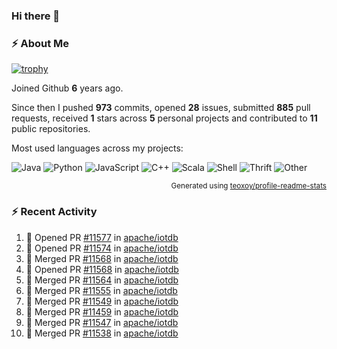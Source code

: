 ### Hi there 👋

### :zap: About Me

[![trophy](https://github-profile-trophy.vercel.app/?username=HTHou&theme=onedark)](https://github.com/ryo-ma/github-profile-trophy)
   
Joined Github **6** years ago.

Since then I pushed **973** commits, opened **28** issues, submitted **885** pull requests, received **1** stars across **5** personal projects and contributed to **11** public repositories.

Most used languages across my projects:

![Java](https://img.shields.io/static/v1?style=flat-square&label=%E2%A0%80&color=555&labelColor=%23b07219&message=Java%EF%B8%B195.4%25)
![Python](https://img.shields.io/static/v1?style=flat-square&label=%E2%A0%80&color=555&labelColor=%233572A5&message=Python%EF%B8%B11.2%25)
![JavaScript](https://img.shields.io/static/v1?style=flat-square&label=%E2%A0%80&color=555&labelColor=%23f1e05a&message=JavaScript%EF%B8%B10.7%25)
![C++](https://img.shields.io/static/v1?style=flat-square&label=%E2%A0%80&color=555&labelColor=%23f34b7d&message=C%2B%2B%EF%B8%B10.5%25)
![Scala](https://img.shields.io/static/v1?style=flat-square&label=%E2%A0%80&color=555&labelColor=%23c22d40&message=Scala%EF%B8%B10.4%25)
![Shell](https://img.shields.io/static/v1?style=flat-square&label=%E2%A0%80&color=555&labelColor=%2389e051&message=Shell%EF%B8%B10.3%25)
![Thrift](https://img.shields.io/static/v1?style=flat-square&label=%E2%A0%80&color=555&labelColor=%23D12127&message=Thrift%EF%B8%B10.3%25)
![Other](https://img.shields.io/static/v1?style=flat-square&label=%E2%A0%80&color=555&labelColor=%23ededed&message=Other%EF%B8%B10.8%25)

<p align="right"><sub>Generated using <a href="https://github.com/marketplace/actions/profile-readme-stats">teoxoy/profile-readme-stats</a></sub></p>


<!--![](https://github.com/HTHou/HTHou/blob/output/github-contribution-grid-snake.svg)-->

<!--![Haonan Hou's github stats](https://github-readme-stats.vercel.app/api?username=HTHou&count_private=true&show_icons=true&theme=onedark)-->

<!--![Haonan Hou's wakatime stats](https://github-readme-stats.vercel.app/api/wakatime?username=HTHou&layout=compact&theme=onedark)-->

<!--![Top Langs](https://github-readme-stats.vercel.app/api/top-langs/?username=HTHou&theme=onedark&layout=compact)-->

### :zap: Recent Activity
<!--START_SECTION:activity-->
1. 💪 Opened PR [#11577](https://github.com/apache/iotdb/pull/11577) in [apache/iotdb](https://github.com/apache/iotdb)
2. 💪 Opened PR [#11574](https://github.com/apache/iotdb/pull/11574) in [apache/iotdb](https://github.com/apache/iotdb)
3. 🎉 Merged PR [#11568](https://github.com/apache/iotdb/pull/11568) in [apache/iotdb](https://github.com/apache/iotdb)
4. 💪 Opened PR [#11568](https://github.com/apache/iotdb/pull/11568) in [apache/iotdb](https://github.com/apache/iotdb)
5. 🎉 Merged PR [#11564](https://github.com/apache/iotdb/pull/11564) in [apache/iotdb](https://github.com/apache/iotdb)
6. 🎉 Merged PR [#11555](https://github.com/apache/iotdb/pull/11555) in [apache/iotdb](https://github.com/apache/iotdb)
7. 🎉 Merged PR [#11549](https://github.com/apache/iotdb/pull/11549) in [apache/iotdb](https://github.com/apache/iotdb)
8. 🎉 Merged PR [#11459](https://github.com/apache/iotdb/pull/11459) in [apache/iotdb](https://github.com/apache/iotdb)
9. 🎉 Merged PR [#11547](https://github.com/apache/iotdb/pull/11547) in [apache/iotdb](https://github.com/apache/iotdb)
10. 🎉 Merged PR [#11538](https://github.com/apache/iotdb/pull/11538) in [apache/iotdb](https://github.com/apache/iotdb)
<!--END_SECTION:activity-->

<!--
**HTHou/HTHou** is a ✨ _special_ ✨ repository because its `README.md` (this file) appears on your GitHub profile.

Here are some ideas to get you started:

- 🔭 I’m currently working on ...
- 🌱 I’m currently learning ...
- 👯 I’m looking to collaborate on ...
- 🤔 I’m looking for help with ...
- 💬 Ask me about ...
- 📫 How to reach me: ...
- 😄 Pronouns: ...
- ⚡ Fun fact: ...
-->
